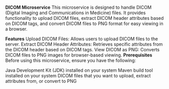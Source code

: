 **DICOM Microservice**
This microservice is designed to handle DICOM (Digital Imaging and Communications in Medicine) files. It provides functionality to upload DICOM files, extract DICOM header attributes based on DICOM tags, and convert DICOM files to PNG format for easy viewing in a browser.

**Features**
Upload DICOM Files: Allows users to upload DICOM files to the server.
Extract DICOM Header Attributes: Retrieves specific attributes from the DICOM header based on DICOM tags.
View DICOM as PNG: Converts DICOM files to PNG images for browser-based viewing.
**Prerequisites**
Before using this microservice, ensure you have the following:

Java Development Kit (JDK) installed on your system
Maven build tool installed on your system
DICOM files that you want to upload, extract attributes from, or convert to PNG
